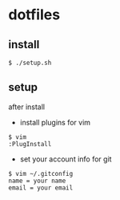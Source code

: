 # dotfiles

## install

```
$ ./setup.sh
```

## setup

after install

- install plugins for vim

```
$ vim
:PlugInstall
```

- set your account info for git

```
$ vim ~/.gitconfig
name = your name
email = your email
```
